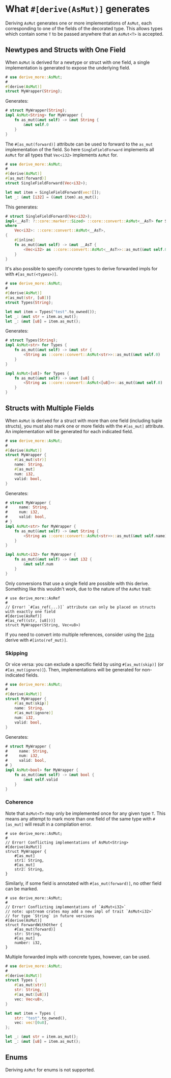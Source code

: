 # What `#[derive(AsMut)]` generates

Deriving `AsMut` generates one or more implementations of `AsMut`, each
corresponding to one of the fields of the decorated type.
This allows types which contain some `T` to be passed anywhere that an
`AsMut<T>` is accepted.




## Newtypes and Structs with One Field

When `AsMut` is derived for a newtype or struct with one field, a single
implementation is generated to expose the underlying field.

```rust
# use derive_more::AsMut;
#
#[derive(AsMut)]
struct MyWrapper(String);
```

Generates:

```rust
# struct MyWrapper(String);
impl AsMut<String> for MyWrapper {
    fn as_mut(&mut self) -> &mut String {
        &mut self.0
    }
}
```

The `#[as_mut(forward)]` attribute can be used to forward
to the `as_mut` implementation of the field. So here `SingleFieldForward`
implements all `AsMut` for all types that `Vec<i32>` implements `AsMut` for.

```rust
# use derive_more::AsMut;
#
#[derive(AsMut)]
#[as_mut(forward)]
struct SingleFieldForward(Vec<i32>);

let mut item = SingleFieldForward(vec![]);
let _: &mut [i32] = (&mut item).as_mut();
```

This generates:

```rust
# struct SingleFieldForward(Vec<i32>);
impl<__AsT: ?::core::marker::Sized> ::core::convert::AsMut<__AsT> for SingleFieldForward
where
    Vec<i32>: ::core::convert::AsMut<__AsT>,
{
    #[inline]
    fn as_mut(&mut self) -> &mut __AsT {
        <Vec<i32> as ::core::convert::AsMut<__AsT>>::as_mut(&mut self.0)
    }
}
```

It's also possible to specify concrete types to derive forwarded
impls for with `#[as_mut(<types>)]`.

```rust
# use derive_more::AsMut;
#
#[derive(AsMut)]
#[as_mut(str, [u8])]
struct Types(String);

let mut item = Types("test".to_owned());
let _: &mut str = item.as_mut();
let _: &mut [u8] = item.as_mut();
```

Generates:

```rust
# struct Types(String);
impl AsMut<str> for Types {
    fn as_mut(&mut self) -> &mut str {
        <String as ::core::convert::AsMut<str>>::as_mut(&mut self.0)
    }
}

impl AsMut<[u8]> for Types {
    fn as_mut(&mut self) -> &mut [u8] {
        <String as ::core::convert::AsMut<[u8]>>::as_mut(&mut self.0)
    }
}
```


## Structs with Multiple Fields

When `AsMut` is derived for a struct with more than one field (including tuple
structs), you must also mark one or more fields with the `#[as_mut]` attribute.
An implementation will be generated for each indicated field.

```rust
# use derive_more::AsMut;
#
#[derive(AsMut)]
struct MyWrapper {
    #[as_mut(str)]
    name: String,
    #[as_mut]
    num: i32,
    valid: bool,
}
```

Generates:

```rust
# struct MyWrapper {
#     name: String,
#     num: i32,
#     valid: bool,
# }
impl AsMut<str> for MyWrapper {
    fn as_mut(&mut self) -> &mut String {
        <String as ::core::convert::AsMut<str>>::as_mut(&mut self.name)
    }
}

impl AsMut<i32> for MyWrapper {
    fn as_mut(&mut self) -> &mut i32 {
        &mut self.num
    }
}
```

Only conversions that use a single field are possible with this derive.
Something like this wouldn't work, due to the nature of the `AsMut` trait:

```rust,compile_fail
# use derive_more::AsRef
#
// Error! `#[as_ref(...)]` attribute can only be placed on structs with exactly one field
#[derive(AsRef)]
#[as_ref((str, [u8]))]
struct MyWrapper(String, Vec<u8>)
```

If you need to convert into multiple references, consider using the
[`Into`](crate::Into) derive with `#[into(ref_mut)]`.

### Skipping

Or vice versa: you can exclude a specific field by using `#[as_mut(skip)]` (or
`#[as_mut(ignore)]`). Then, implementations will be generated for non-indicated fields.

```rust
# use derive_more::AsMut;
#
#[derive(AsMut)]
struct MyWrapper {
    #[as_mut(skip)]
    name: String,
    #[as_mut(ignore)]
    num: i32,
    valid: bool,
}
```

Generates:

```rust
# struct MyWrapper {
#     name: String,
#     num: i32,
#     valid: bool,
# }
impl AsMut<bool> for MyWrapper {
    fn as_mut(&mut self) -> &mut bool {
        &mut self.valid
    }
}
```


### Coherence

Note that `AsMut<T>` may only be implemented once for any given type `T`.
This means any attempt to mark more than one field of the same type with
`#[as_mut]` will result in a compilation error.

```rust,compile_fail
# use derive_more::AsMut;
#
// Error! Conflicting implementations of AsMut<String>
#[derive(AsMut)]
struct MyWrapper {
    #[as_mut]
    str1: String,
    #[as_mut]
    str2: String,
}
```

Similarly, if some field is annotated with `#[as_mut(forward)]`, no other
field can be marked.

```rust,compile_fail
# use derive_more::AsMut;
#
// Error! Conflicting implementations of `AsMut<i32>`
// note: upstream crates may add a new impl of trait `AsMut<i32>`
// for type `String` in future versions
#[derive(AsMut)]
struct ForwardWithOther {
    #[as_mut(forward)]
    str: String,
    #[as_mut]
    number: i32,
}
```

Multiple forwarded impls with concrete types, however, can be used.

```rust
# use derive_more::AsMut;
#
#[derive(AsMut)]
struct Types {
    #[as_mut(str)]
    str: String,
    #[as_mut([u8])]
    vec: Vec<u8>,
}

let mut item = Types {
    str: "test".to_owned(),
    vec: vec![0u8],
};

let _: &mut str = item.as_mut();
let _: &mut [u8] = item.as_mut();
```



## Enums

Deriving `AsMut` for enums is not supported.
